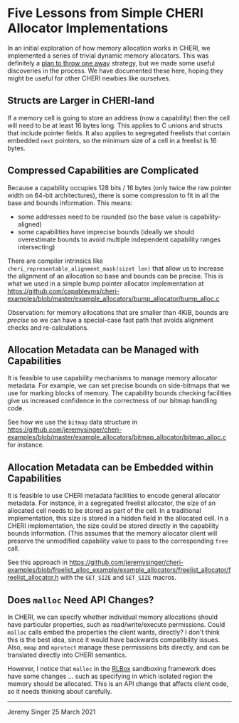 # Five Lessons from Simple CHERI Allocator Implementations

In an initial exploration of how memory allocation works in CHERI, we implemented a series of trivial dynamic memory allocators. This was definitely a [plan to throw one away](https://wiki.c2.com/?PlanToThrowOneAway) strategy, but we made some useful discoveries in the process. We have documented these here, hoping they might be useful for other CHERI newbies like ourselves.

## Structs are Larger in CHERI-land

If a memory cell is going to store an address (now a capability) then the cell will need to be at least 16 bytes long. This applies to C unions and structs that include pointer fields. It also applies to segregated freelists that contain embedded ```next``` pointers, so the minimum size of a cell in a freelist is 16 bytes.

## Compressed Capabilities are Complicated

Because a capability occupies 128 bits / 16 bytes (only twice the raw pointer width on 64-bit architectures), there is some compression to fit in all the base and bounds information. This means:
* some addresses need to be rounded (so the base value is capability-aligned)
* some capabilities have imprecise bounds (ideally we should overestimate bounds to avoid multiple independent capability ranges intersecting)

There are compiler intrinsics like ```cheri_representable_alignment_mask(sizet len)```  that allow us to increase the alignment of an allocation so base and bounds can be precise. This is what we used in a simple bump pointer allocator implementation at https://github.com/capablevms/cheri-examples/blob/master/example_allocators/bump_allocator/bump_alloc.c 

Observation: for memory allocations that are smaller than 4KiB, bounds are *precise* so we can have a special-case fast path that avoids alignment checks and re-calculations.


## Allocation Metadata can be Managed with Capabilities

It is feasible to use capability mechanisms to manage memory allocator metadata. For example, we can set precise bounds on side-bitmaps that we use for marking
blocks of memory. The capability bounds checking facilities give us increased confidence in the correctness of our bitmap handling code.

See how we use the ```bitmap``` data structure in https://github.com/jeremysinger/cheri-examples/blob/master/example_allocators/bitmap_allocator/bitmap_alloc.c for instance.


## Allocation Metadata can be Embedded within Capabilities

It is feasible to use CHERI metadata facilities to encode general allocator metadata. For instance, in a segregated freelist allocator, the size of an allocated cell needs to be stored as part of the cell. In a traditional implementation, this size is stored in a hidden field in the allocated cell. In a CHERI implementation, the size could be stored directly
in the capability bounds information. (This assumes that the memory allocator client will preserve the unmodified capability value to pass to the corresponding ```free``` call.

See this approach in https://github.com/jeremysinger/cheri-examples/blob/freelist_alloc_example/example_allocators/freelist_allocator/freelist_allocator.h with the ```GET_SIZE``` and ```SET_SIZE``` macros.


## Does ```malloc``` Need API Changes?

In CHERI, we can specify whether individual memory allocations should have particular properties, such as read/write/execute permissions. Could ```malloc``` calls embed the
properties the client wants, directly? I don't think this is the best idea, since it would have backwards compatibility issues. Also,
```mmap``` and ```mprotect``` manage these
permissions bits directly, and can be translated directly into CHERI semantics.

However, I notice that ```malloc``` in the [RLBox](https://arxiv.org/pdf/2003.00572.pdf) sandboxing framework does have some changes ... such as specifying in which isolated region the memory should be allocated. This is an API change that affects client code, so it needs thinking about carefully.



---
Jeremy Singer
25 March 2021